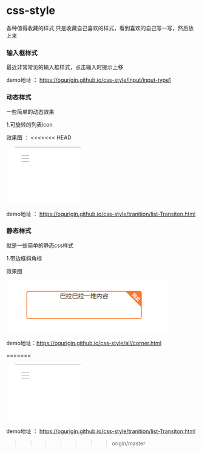 # css-style
各种值得收藏的样式
只是收藏自己喜欢的样式，看到喜欢的自己写一写，然后放上来

### 输入框样式

最近非常常见的输入框样式，点击输入时提示上移

demo地址 ： https://ogurigin.github.io/css-style/input/input-type1

### 动态样式

一些简单的动态效果

1.可旋转的列表icon

效果图 ： 
<<<<<<< HEAD

![](./img/demo1.gif)

demo地址 ： https://ogurigin.github.io/css-style/tranition/list-Transiton.html



### 静态样式

就是一些简单的静态css样式

1.带边框斜角标

效果图

![效果图](./img/corner.png)

demo地址：https://ogurigin.github.io/css-style/all/corner.html

=======

![](./img/demo1.gif)

demo地址 ： https://ogurigin.github.io/css-style/tranition/list-Transiton.html
>>>>>>> origin/master
